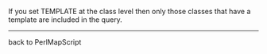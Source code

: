 If you set TEMPLATE at the class level then only those classes that have a template are included in the query.
                                                                                                              
----                                                                                                          
back to PerlMapScript
